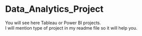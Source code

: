 # Data_Analytics_Project

You will see here Tableau or Power BI projects.<br>
I will mention type of project in my readme file so it will help you.
